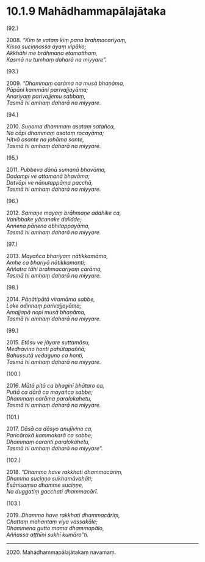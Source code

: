 

# 10.1.9 Mahādhammapālajātaka




(92.)

2008\. _“Kiṃ te vataṃ kiṃ pana brahmacariyaṃ,_  
_Kissa suciṇṇassa ayaṃ vipāko;_  
_Akkhāhi me brāhmaṇa etamatthaṃ,_  
_Kasmā nu tumhaṃ daharā na miyyare”._  


(93.)

2009\. _“Dhammaṃ carāma na musā bhaṇāma,_  
_Pāpāni kammāni parivajjayāma;_  
_Anariyaṃ parivajjemu sabbaṃ,_  
_Tasmā hi amhaṃ daharā na miyyare._  


(94.)

2010\. _Suṇoma dhammaṃ asataṃ satañca,_  
_Na cāpi dhammaṃ asataṃ rocayāma;_  
_Hitvā asante na jahāma sante,_  
_Tasmā hi amhaṃ daharā na miyyare._  


(95.)

2011\. _Pubbeva dānā sumanā bhavāma,_  
_Dadampi ve attamanā bhavāma;_  
_Datvāpi ve nānutappāma pacchā,_  
_Tasmā hi amhaṃ daharā na miyyare._  


(96.)

2012\. _Samaṇe mayaṃ brāhmaṇe addhike ca,_  
_Vanibbake yācanake dalidde;_  
_Annena pānena abhitappayāma,_  
_Tasmā hi amhaṃ daharā na miyyare._  


(97.)

2013\. _Mayañca bhariyaṃ nātikkamāma,_  
_Amhe ca bhariyā nātikkamanti;_  
_Aññatra tāhi brahmacariyaṃ carāma,_  
_Tasmā hi amhaṃ daharā na miyyare._  


(98.)

2014\. _Pāṇātipātā viramāma sabbe,_  
_Loke adinnaṃ parivajjayāma;_  
_Amajjapā nopi musā bhaṇāma,_  
_Tasmā hi amhaṃ daharā na miyyare._  


(99.)

2015\. _Etāsu ve jāyare suttamāsu,_  
_Medhāvino honti pahūtapaññā;_  
_Bahussutā vedaguno ca honti,_  
_Tasmā hi amhaṃ daharā na miyyare._  


(100.)

2016\. _Mātā pitā ca bhaginī bhātaro ca,_  
_Puttā ca dārā ca mayañca sabbe;_  
_Dhammaṃ carāma paralokahetu,_  
_Tasmā hi amhaṃ daharā na miyyare._  


(101.)

2017\. _Dāsā ca dāsyo anujīvino ca,_  
_Paricārakā kammakarā ca sabbe;_  
_Dhammaṃ caranti paralokahetu,_  
_Tasmā hi amhaṃ daharā na miyyare”._  


(102.)

2018\. _“Dhammo have rakkhati dhammacāriṃ,_  
_Dhammo suciṇṇo sukhamāvahāti;_  
_Esānisaṃso dhamme suciṇṇe,_  
_Na duggatiṃ gacchati dhammacārī._  


(103.)

2019\. _Dhammo have rakkhati dhammacāriṃ,_  
_Chattaṃ mahantaṃ viya vassakāle;_  
_Dhammena gutto mama dhammapālo,_  
_Aññassa aṭṭhīni sukhī kumāro”ti._  


---

2020\. Mahādhammapālajātakaṃ navamaṃ.





